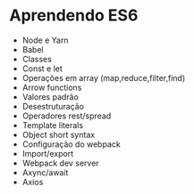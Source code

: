 # Aprendendo ES6
- Node e Yarn
- Babel
- Classes
- Const e let
- Operações em array (map,reduce,filter,find)
- Arrow functions
- Valores padrão
- Desestruturação
- Operadores rest/spread
- Template literals
- Object short syntax
- Configuração do webpack
- Import/export
- Webpack dev server
- Axync/await
- Axios
